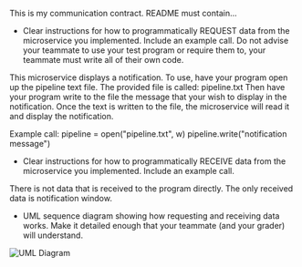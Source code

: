 This is my communication contract.
README must contain...

* Clear instructions for how to programmatically REQUEST data from the microservice you implemented. Include an example call.
Do not advise your teammate to use your test program or require them to, your teammate must write all of their own code.

This microservice displays a notification.
To use, have your program open up the pipeline text file.
The provided file is called: pipeline.txt
Then have your program write to the file the message
that your wish to display in the notification.
Once the text is written to the file,
the microservice will read it and display the notification.

Example call: 
pipeline = open("pipeline.txt", w)
pipeline.write("notification message")

* Clear instructions for how to programmatically RECEIVE data from the microservice you implemented. Include an example call.

There is not data that is received to the program directly. The only received data is notification window.

* UML sequence diagram showing how requesting and receiving data works. Make it detailed enough that your teammate (and your grader) will understand.

![UML Diagram](https://github.com/user-attachments/assets/fdfebd6f-12da-46c3-ae18-c351c76a515e)

